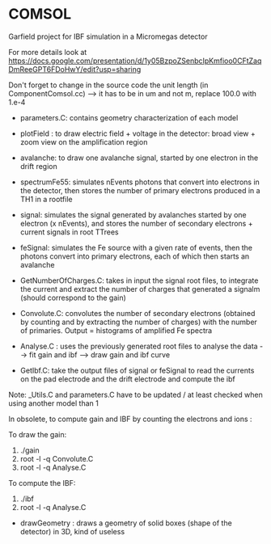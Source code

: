 # COMSOL
Garfield project for IBF simulation in a Micromegas detector

For more details look at https://docs.google.com/presentation/d/1y05BzpoZSenbcIpKmfioo0CFtZaqDmReeGPT6FDoHwY/edit?usp=sharing

Don't forget to change in the source code the unit length (in ComponentComsol.cc) --> it has to be in um and not m, replace 100.0 with 1.e-4

- parameters.C: contains geometry characterization of each model

- plotField : to draw electric field + voltage in the detector: broad view + zoom view on the amplification region

- avalanche: to draw one avalanche signal, started by one electron in the drift region

- spectrumFe55: simulates nEvents photons that convert into electrons in the detector, then stores the number of primary electrons produced in a TH1 in a rootfile

- signal: simulates the signal generated by avalanches started by one electron (x nEvents), and stores the number of secondary electrons + current signals in root TTrees

- feSignal: simulates the Fe source with a given rate of events, then the photons convert into primary electrons, each of which then starts an avalanche

- GetNumberOfCharges.C: takes in input the signal root files, to integrate the current and extract the number of charges that generated a signalm (should correspond to the gain)

- Convolute.C: convolutes the number of secondary electrons (obtained by counting and by extracting the number of charges) with the number of primaries. Output = histograms of amplified Fe spectra

- Analyse.C : uses the previously generated root files to analyse the data
--> fit gain and ibf
--> draw gain and ibf curve

- GetIbf.C: take the output files of signal or feSignal to read the currents on the pad electrode and the drift electrode and compute the ibf





Note:
_Utils.C and parameters.C have to be updated / at least checked when using another model than 1


In obsolete, to compute gain and IBF by counting the electrons and ions :

To draw the gain:
1) ./gain
2) root -l -q Convolute.C
3) root -l -q Analyse.C

To compute the IBF:
1) ./ibf
2) root -l -q Analyse.C

- drawGeometry : draws a geometry of solid boxes (shape of the detector) in 3D, kind of useless
